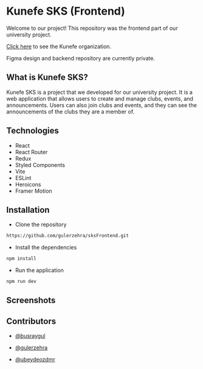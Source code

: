 # Kunefe SKS (Frontend)

Welcome to our project! This repository was the frontend part of our university project.

[Click here](https://github.com/Kunefe) to see the Kunefe organization.

Figma design and backend repository are currently private.

## What is Kunefe SKS?

Kunefe SKS is a project that we developed for our university project. It is a web application that allows users to create and manage clubs, events, and announcements. Users can also join clubs and events, and they can see the announcements of the clubs they are a member of.

## Technologies

- React
- React Router
- Redux
- Styled Components
- Vite
- ESLint
- Heroicons
- Framer Motion

## Installation

- Clone the repository

```bash
https://github.com/gulerzehra/sksFrontend.git
```

- Install the dependencies

```bash
npm install
```

- Run the application

```bash
npm run dev
```

## Screenshots

## Contributors

- [@busraygul](https://github.com/busraygul)

- [@gulerzehra](https://github.com/gulerzehra)

- [@ubeydeozdmr](https://github.com/ubeydeozdmr)
